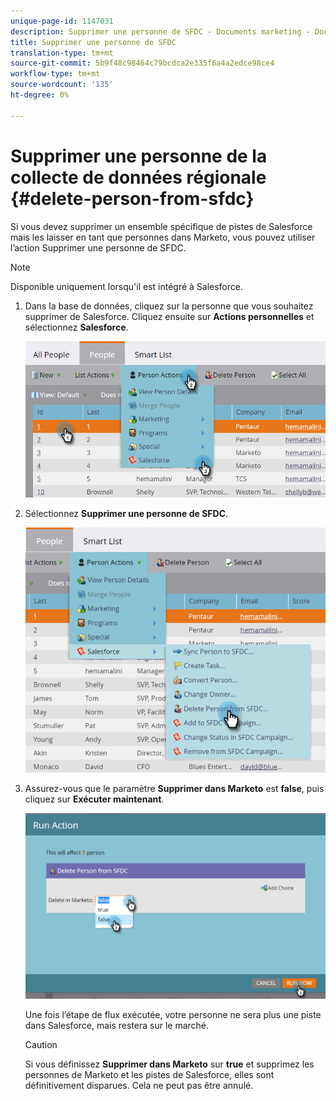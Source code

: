 ```yaml
---
unique-page-id: 1147031
description: Supprimer une personne de SFDC - Documents marketing - Documentation du produit
title: Supprimer une personne de SFDC
translation-type: tm+mt
source-git-commit: 5b9f48c98464c79bcdca2e335f6a4a2edce98ce4
workflow-type: tm+mt
source-wordcount: '135'
ht-degree: 0%

---
```



# Supprimer une personne de la collecte de données régionale {#delete-person-from-sfdc}

Si vous devez supprimer un ensemble spécifique de pistes de Salesforce mais les laisser en tant que personnes dans Marketo, vous pouvez utiliser l’action Supprimer une personne de SFDC.

>[!NOTE]
>
>Disponible uniquement lorsqu&#39;il est intégré à Salesforce.

1. Dans la base de données, cliquez sur la personne que vous souhaitez supprimer de Salesforce. Cliquez ensuite sur **Actions personnelles** et sélectionnez **Salesforce**.

   ![](assets/person-actions-salesforce.png)

1. Sélectionnez **Supprimer une personne de SFDC**.

   ![](assets/delete-person-from-sfdc.png)

1. Assurez-vous que le paramètre **Supprimer dans Marketo** est **false**, puis cliquez sur **Exécuter maintenant**.

   ![](assets/run-action-delete-lead-from-sfdc.png)

   Une fois l’étape de flux exécutée, votre personne ne sera plus une piste dans Salesforce, mais restera sur le marché.

   >[!CAUTION]
   >
   >Si vous définissez **Supprimer dans Marketo** sur **true** et supprimez les personnes de Marketo et les pistes de Salesforce, elles sont définitivement disparues. Cela ne peut pas être annulé.
